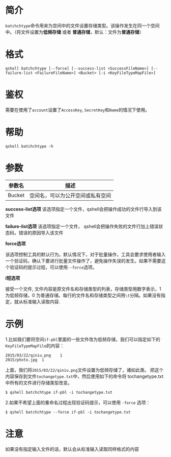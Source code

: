 # 简介

`batchchtype`命令用来为空间中的文件设置存储类型。该操作发生在同一个空间中。（将文件设置为**低频存储** 或者 **普通存储**，默认：文件为**普通存储**）


# 格式

```
qshell batchchtype [--force] [--success-list <SuccessFileName>] [--failure-list <FailureFileName>] <Bucket> [-i <KeyFileTypeMapFile>]
```

# 鉴权

需要在使用了`account`设置了`AccessKey`, `SecretKey`和`Name`的情况下使用。

# 帮助 
```
qshell batchchtype -h
```

# 参数

|参数名|描述|
|---------|-----------|
|Bucket|空间名，可以为公开空间或私有空间|

**success-list选项**
该选项指定一个文件，qshell会把操作成功的文件行导入到该文件

**failure-list选项**
该选项指定一个文件， qshell会把操作失败的文件行加上错误状态码，错误的原因导入该文件

**force选项**

该选项控制工具的默认行为。默认情况下，对于批量操作，工具会要求使用者输入一个验证码，确认下要进行批量文件操作了，避免操作失误的发生。如果不需要这个验证码的提示过程，可以使用`--force`选项。

**i短选项**

接受一个文件, 文件内容是原文件名和存储类型的列表，存储类型用数字表示，1 为低频存储，0 为普通存储。每行的文件名和存储类型之间用`\t`分隔。如果没有指定，就从标准输入读取内容.

# 示例

1.比如我们要将空间`if-pbl`里面的一些文件改为低频存储，我们可以指定如下的`KeyFileTypeMapFile`的内容：

```
2015/03/22/qiniu.png	1
2015/photo.jpg	1
```

上面，我们将`2015/03/22/qiniu.png`文件设置为低频存储了，诸如此类。
把这个内容保存到文件`tochangetype.txt`中，然后使用如下的命令将 tochangetype.txt中所有的文件进行存储类型改变。

```
$ qshell batchchtype if-pbl -i tochangetype.txt
```

2.如果不希望上面的重命名过程出现验证码提示，可以使用 `-force` 选项：

```
$ qshell batchchtype --force if-pbl -i tochangetype.txt
```

# 注意

如果没有指定输入文件的话，默认会从标准输入读取同样格式的内容
